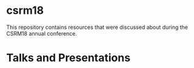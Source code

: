 # csrm18

This repository contains resources that were discussed about during the CSRM18 annual conference.

# Talks and Presentations
